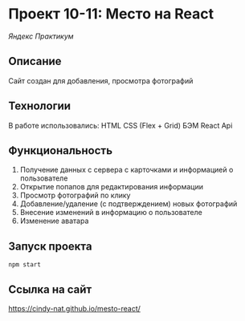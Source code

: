 # Проект 10-11: Место на React
*Яндекс Практикум*

## Описание
Сайт создан для добавления, просмотра фотографий

## Технологии
В работе использовались: HTML CSS (Flex + Grid) БЭМ React Api

## Функциональность
 1. Получение данных с сервера с карточками и информацией о пользователе
 2. Открытие попапов для редактирования информации
 3. Просмотр фотографий по клику
 4. Добавление/удаление (с подтверждением) новых фотографий
 5. Внесение изменений в информацию о пользователе
 6. Изменение аватара

## Запуск проекта
    npm start


## Ссылка на сайт
https://cindy-nat.github.io/mesto-react/
